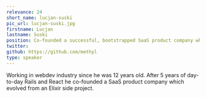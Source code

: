 ```yaml
---
relevance: 24
short_name: lucjan-suski
pic_url: lucjan-suski.jpg
firstname: Lucjan
lastname: Suski
position: Co-founded a successful, bootstrapped SaaS product company which evolved from an Elixir side project.
twitter:
github: https://github.com/methyl
type: speaker
---
```


<p>Working in webdev industry since he was 12 years old. After 5 years of day-to-day Rails and React he co-founded a SaaS product company which evolved from an Elixir side project.
</p>
